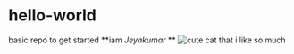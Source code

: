# hello-world
basic repo to get started
**iam *Jeyakumar* **
![cute cat that i like so much](https://www.google.com/url?sa=i&url=https%3A%2F%2Fwww.pexels.com%2Fsearch%2Fcat%2F&psig=AOvVaw3zhKOKjlBdKn4EuHaBc6I_&ust=1705081840094000&source=images&cd=vfe&ved=0CBMQjRxqFwoTCIC82J7z1YMDFQAAAAAdAAAAABAE)
